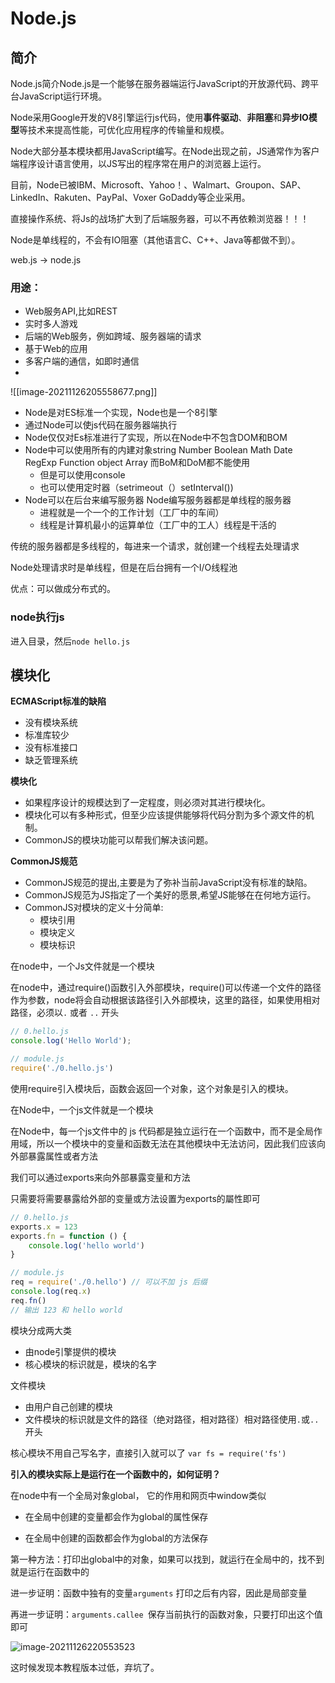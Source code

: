 # Node.js

## 简介

Node.js简介Node.js是一个能够在服务器端运行JavaScript的开放源代码、跨平台JavaScript运行环境。

Node采用Google开发的V8引擎运行js代码，使用**事件驱动**、**非阻塞**和**异步IO模型**等技术来提高性能，可优化应用程序的传输量和规模。

Node大部分基本模块都用JavaScript编写。在Node出现之前，JS通常作为客户端程序设计语言使用，以JS写出的程序常在用户的浏览器上运行。

目前，Node已被IBM、Microsoft、Yahoo！、Walmart、Groupon、SAP、LinkedIn、Rakuten、PayPal、Voxer GoDaddy等企业采用。

直接操作系统、将Js的战场扩大到了后端服务器，可以不再依赖浏览器！！！

Node是单线程的，不会有IO阻塞（其他语言C、C++、Java等都做不到）。

web.js -> node.js

### 用途：

- Web服务API,比如REST 
- 实时多人游戏
- 后端的Web服务，例如跨域、服务器端的请求
- 基于Web的应用
- 多客户端的通信，如即时通信
- 
![[image-20211126205558677.png]]


- Node是对ES标准一个实现，Node也是一个8引擎
- 通过Node可以使js代码在服务器端执行
- Node仅仅对Es标准进行了实现，所以在Node中不包含DOM和BOM 
- Node中可以使用所有的内建对象string Number Boolean Math Date RegExp Function object Array 而BoM和DoM都不能使用
  - 但是可以使用console
  - 也可以使用定时器（setrimeout（）setInterval())
- Node可以在后台来编写服务器 Node编写服务器都是单线程的服务器
  - 进程就是一个一个的工作计划（工厂中的车间）
  - 线程是计算机最小的运算单位（工厂中的工人）线程是干活的

传统的服务器都是多线程的，每进来一个请求，就创建一个线程去处理请求

Node处理请求时是单线程，但是在后台拥有一个I/O线程池

优点：可以做成分布式的。

### node执行js

进入目录，然后`node hello.js`

## 模块化



**ECMAScript标准的缺陷**

- 没有模块系统
- 标准库较少
- 没有标准接口
- 缺乏管理系统



 **模块化**

- 如果程序设计的规模达到了一定程度，则必须对其进行模块化。
- 模块化可以有多种形式，但至少应该提供能够将代码分割为多个源文件的机制。
- CommonJS的模块功能可以帮我们解决该问题。



**CommonJS规范**

- CommonJS规范的提出,主要是为了弥补当前JavaScript没有标准的缺陷。
- CommonJS规范为JS指定了一个美好的愿景,希望JS能够在在何地方运行。
- CommonJS对模块的定义十分简单:
  - 模块引用
  - 模块定义
  - 模块标识



在node中，一个Js文件就是一个模块

在node中，通过require()函数引入外部模块，require()可以传递一个文件的路径作为参数，node将会自动根据该路径引入外部模块，这里的路径，如果使用相对路径，必须以`.` 或者 `..` 开头

```js
// 0.hello.js
console.log('Hello World');

// module.js
require('./0.hello.js')
```



使用require引入模块后，函数会返回一个对象，这个对象是引入的模块。

在Node中，一个js文件就是一个模块

在Node中，每一个js文件中的 js 代码都是独立运行在一个函数中，而不是全局作用域，所以一个模块中的变量和函数无法在其他模块中无法访问，因此我们应该向外部暴露属性或者方法

我们可以通过exports来向外部暴露变量和方法

只需要将需要暴露给外部的变量或方法设置为exports的屬性即可

```js
// 0.hello.js
exports.x = 123
exports.fn = function () {
    console.log('hello world')
}	

// module.js
req = require('./0.hello') // 可以不加 js 后缀
console.log(req.x)
req.fn()
// 输出 123 和 hello world
```



模块分成两大类

- 由node引擎提供的模块
- 核心模块的标识就是，模块的名字

文件模块

- 由用户自己创建的模块
- 文件模块的标识就是文件的路径（绝对路径，相对路径）相对路径使用`.`或`..`开头

核心模块不用自己写名字，直接引入就可以了 `var fs = require('fs')`



**引入的模块实际上是运行在一个函数中的，如何证明？**

在node中有一个全局对象global， 它的作用和网页中window类似

- 在全局中创建的变量都会作为global的属性保存

- 在全局中创建的函数都会作为global的方法保存

第一种方法：打印出global中的对象，如果可以找到，就运行在全局中的，找不到就是运行在函数中的

进一步证明：函数中独有的变量`arguments` 打印之后有内容，因此是局部变量

再进一步证明：`arguments.callee `保存当前执行的函数对象，只要打印出这个值即可

![image-20211126220553523](image-20211126220553523.png)



这时候发现本教程版本过低，弃坑了。